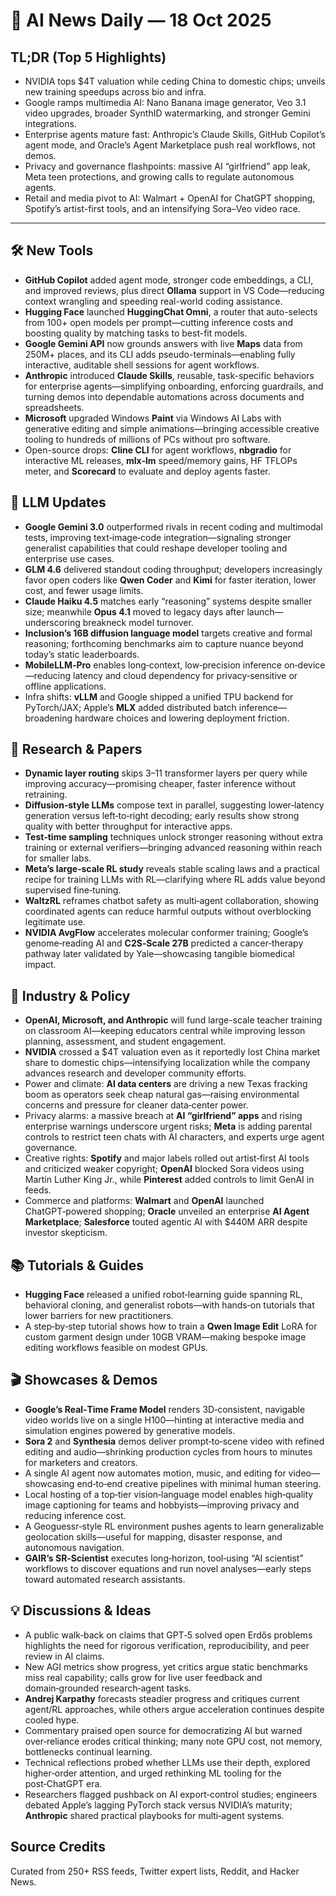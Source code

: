 # 📰 AI News Daily — 18 Oct 2025

## TL;DR (Top 5 Highlights)
- NVIDIA tops $4T valuation while ceding China to domestic chips; unveils new training speedups across bio and infra.
- Google ramps multimedia AI: Nano Banana image generator, Veo 3.1 video upgrades, broader SynthID watermarking, and stronger Gemini integrations.
- Enterprise agents mature fast: Anthropic’s Claude Skills, GitHub Copilot’s agent mode, and Oracle’s Agent Marketplace push real workflows, not demos.
- Privacy and governance flashpoints: massive AI “girlfriend” app leak, Meta teen protections, and growing calls to regulate autonomous agents.
- Retail and media pivot to AI: Walmart + OpenAI for ChatGPT shopping, Spotify’s artist-first tools, and an intensifying Sora–Veo video race.

---

## 🛠️ New Tools
- **GitHub Copilot** added agent mode, stronger code embeddings, a CLI, and improved reviews, plus direct **Ollama** support in VS Code—reducing context wrangling and speeding real-world coding assistance.
- **Hugging Face** launched **HuggingChat Omni**, a router that auto-selects from 100+ open models per prompt—cutting inference costs and boosting quality by matching tasks to best-fit models.
- **Google Gemini API** now grounds answers with live **Maps** data from 250M+ places, and its CLI adds pseudo-terminals—enabling fully interactive, auditable shell sessions for agent workflows.
- **Anthropic** introduced **Claude Skills**, reusable, task-specific behaviors for enterprise agents—simplifying onboarding, enforcing guardrails, and turning demos into dependable automations across documents and spreadsheets.
- **Microsoft** upgraded Windows **Paint** via Windows AI Labs with generative editing and simple animations—bringing accessible creative tooling to hundreds of millions of PCs without pro software.
- Open-source drops: **Cline CLI** for agent workflows, **nbgradio** for interactive ML releases, **mlx‑lm** speed/memory gains, HF TFLOPs meter, and **Scorecard** to evaluate and deploy agents faster.

## 🤖 LLM Updates
- **Google Gemini 3.0** outperformed rivals in recent coding and multimodal tests, improving text‑image‑code integration—signaling stronger generalist capabilities that could reshape developer tooling and enterprise use cases.
- **GLM 4.6** delivered standout coding throughput; developers increasingly favor open coders like **Qwen Coder** and **Kimi** for faster iteration, lower cost, and fewer usage limits.
- **Claude Haiku 4.5** matches early “reasoning” systems despite smaller size; meanwhile **Opus 4.1** moved to legacy days after launch—underscoring breakneck model turnover.
- **Inclusion’s 16B diffusion language model** targets creative and formal reasoning; forthcoming benchmarks aim to capture nuance beyond today’s static leaderboards.
- **MobileLLM‑Pro** enables long‑context, low‑precision inference on‑device—reducing latency and cloud dependency for privacy‑sensitive or offline applications.
- Infra shifts: **vLLM** and Google shipped a unified TPU backend for PyTorch/JAX; Apple’s **MLX** added distributed batch inference—broadening hardware choices and lowering deployment friction.

## 📑 Research & Papers
- **Dynamic layer routing** skips 3–11 transformer layers per query while improving accuracy—promising cheaper, faster inference without retraining.
- **Diffusion‑style LLMs** compose text in parallel, suggesting lower‑latency generation versus left‑to‑right decoding; early results show strong quality with better throughput for interactive apps.
- **Test‑time sampling** techniques unlock stronger reasoning without extra training or external verifiers—bringing advanced reasoning within reach for smaller labs.
- **Meta’s large‑scale RL study** reveals stable scaling laws and a practical recipe for training LLMs with RL—clarifying where RL adds value beyond supervised fine‑tuning.
- **WaltzRL** reframes chatbot safety as multi‑agent collaboration, showing coordinated agents can reduce harmful outputs without overblocking legitimate use.
- **NVIDIA AvgFlow** accelerates molecular conformer training; Google’s genome‑reading AI and **C2S‑Scale 27B** predicted a cancer‑therapy pathway later validated by Yale—showcasing tangible biomedical impact.

## 🏢 Industry & Policy
- **OpenAI, Microsoft, and Anthropic** will fund large-scale teacher training on classroom AI—keeping educators central while improving lesson planning, assessment, and student engagement.
- **NVIDIA** crossed a $4T valuation even as it reportedly lost China market share to domestic chips—intensifying localization while the company advances research and developer community efforts.
- Power and climate: **AI data centers** are driving a new Texas fracking boom as operators seek cheap natural gas—raising environmental concerns and pressure for cleaner data‑center power.
- Privacy alarms: a massive breach at **AI “girlfriend” apps** and rising enterprise warnings underscore urgent risks; **Meta** is adding parental controls to restrict teen chats with AI characters, and experts urge agent governance.
- Creative rights: **Spotify** and major labels rolled out artist‑first AI tools and criticized weaker copyright; **OpenAI** blocked Sora videos using Martin Luther King Jr., while **Pinterest** added controls to limit GenAI in feeds.
- Commerce and platforms: **Walmart** and **OpenAI** launched ChatGPT‑powered shopping; **Oracle** unveiled an enterprise **AI Agent Marketplace**; **Salesforce** touted agentic AI with $440M ARR despite investor skepticism.

## 📚 Tutorials & Guides
- **Hugging Face** released a unified robot‑learning guide spanning RL, behavioral cloning, and generalist robots—with hands‑on tutorials that lower barriers for new practitioners.
- A step‑by‑step tutorial shows how to train a **Qwen Image Edit** LoRA for custom garment design under 10GB VRAM—making bespoke image editing workflows feasible on modest GPUs.

## 🎬 Showcases & Demos
- **Google’s Real‑Time Frame Model** renders 3D‑consistent, navigable video worlds live on a single H100—hinting at interactive media and simulation engines powered by generative models.
- **Sora 2** and **Synthesia** demos deliver prompt‑to‑scene video with refined editing and audio—shrinking production cycles from hours to minutes for marketers and creators.
- A single AI agent now automates motion, music, and editing for video—showcasing end‑to‑end creative pipelines with minimal human steering.
- Local hosting of a top‑tier vision‑language model enables high‑quality image captioning for teams and hobbyists—improving privacy and reducing inference cost.
- A Geoguessr‑style RL environment pushes agents to learn generalizable geolocation skills—useful for mapping, disaster response, and autonomous navigation.
- **GAIR’s SR‑Scientist** executes long‑horizon, tool‑using “AI scientist” workflows to discover equations and run novel analyses—early steps toward automated research assistants.

## 💡 Discussions & Ideas
- A public walk‑back on claims that GPT‑5 solved open Erdős problems highlights the need for rigorous verification, reproducibility, and peer review in AI claims.
- New AGI metrics show progress, yet critics argue static benchmarks miss real capability; calls grow for live user feedback and domain‑grounded research‑agent tasks.
- **Andrej Karpathy** forecasts steadier progress and critiques current agent/RL approaches, while others argue acceleration continues despite cooled hype.
- Commentary praised open source for democratizing AI but warned over‑reliance erodes critical thinking; many note GPU cost, not memory, bottlenecks continual learning.
- Technical reflections probed whether LLMs use their depth, explored higher‑order attention, and urged rethinking ML tooling for the post‑ChatGPT era.
- Researchers flagged pushback on AI export‑control studies; engineers debated Apple’s lagging PyTorch stack versus NVIDIA’s maturity; **Anthropic** shared practical playbooks for multi‑agent systems.

## Source Credits  
Curated from 250+ RSS feeds, Twitter expert lists, Reddit, and Hacker News.